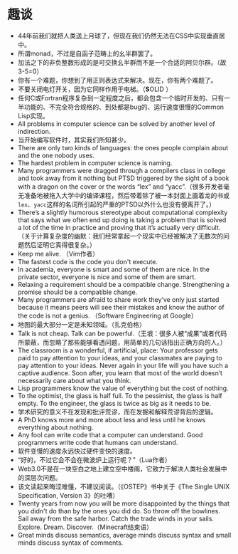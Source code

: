 # 趣谈

* 44年前我们就把人类送上月球了，但现在我们仍然无法在CSS中实现垂直居中。
* 所谓monad，不过是自函子范畴上的幺半群罢了。
* 加法之下的非负整数形成的是可交换幺半群而不是一个合适的阿贝尔群。（故3-5=0）
* 你有一个难题，你想到了用正则表达式来解决。现在，你有两个难题了。
* 不要关闭电灯开关，因为它同样作用于电梯。（**S**OLID ）
* 任何C或Fortran程序复杂到一定程度之后，都会包含一个临时开发的、只有一半功能的、不完全符合规格的、到处都是bug的、运行速度很慢的Common Lisp实现。
* All problems in computer science can be solved by another level of indirection.
* 当开始编写软件时，其实我们所知甚少。
* There are only two kinds of languages: the ones people complain about and the one nobody uses.
* The hardest problem in computer science is naming.
* Many programmers were dragged through a compilers class in college and took away from it nothing but PTSD triggered by the sight of a book with a dragon on the cover or the words “lex” and “yacc”.（很多开发者毫无准备地被拖入大学中的编译课程，然后带着除了被一本封面上画着龙的书或`lex`、`yacc`这样的名词所引起的严重的PTSD以外什么也没有便离开了。）
* There’s a slightly humorous stereotype about computational complexity that says what we often end up doing is taking a problem that is solved a lot of the time in practice and proving that it’s actually very difficult.（关于计算复杂度的幽默：我们经常拿起一个现实中已经被解决了无数次的问题然后证明它真得很复杂。）
* Keep me alive. （Vim作者）
* The fastest code is the code you don't execute.
* In academia, everyone is smart and some of them are nice. In the private sector, everyone is nice and some of them are smart.
* Relaxing a requirement should be a compatible change. Strengthening a promise should be a compatible change.
* Many programmers are afraid to share work they’ve only just started because it means peers will see their mistakes and know the author of the code is not a genius. （Software Engineering at Google）
* 地图的最大部分一定是未知领域。（扎克伯格）
* Talk is not cheap. Talk can be powerful.（王垠：很多人被“成果”或者代码所蒙蔽，而忽略了那些能够看透问题，用简单的几句话指出正确方向的人。）
* The classroom is a wonderful, if artificial, place: Your professor gets paid to pay attention to your ideas, and your classmates are paying to pay attention to your ideas. Never again in your life will you have such a captive audience. Soon after, you learn that most of the world doesn’t necessarily care about what you think.
* Lisp programmers know the value of everything but the cost of nothing.
* To the optimist, the glass is half full. To the pessimist, the glass is half empty. To the engineer, the glass is twice as big as it needs to be.
* 学术研究的意义不在发现和批评荒谬，而在发掘和解释荒谬背后的逻辑。
* A PhD knows more and more about less and less until he knows everything about nothing.
* Any fool can write code that a computer can understand. Good programmers write code that humans can understand.
* 软件变慢的速度永远快过硬件变快的速度。
* “好的，不过它会不会在微波炉上运行呢？”（Lua作者）
* Web3.0不是在一块空白之地上建立空中楼阁，它致力于解决人类社会发展中的深层次问题。
* 该文读起来晦涩难懂，不建议阅读。（《OSTEP》书中关于《The Single UNIX Specification, Version 3》的吐嘈）
* Twenty years from now you will be more disappointed by the things that you didn't do than by the ones you did do. So throw off the bowlines. Sail away from the safe harbor. Catch the trade winds in your sails. Explore. Dream. Discover.（Minecraft结束语）
* Great minds discuss semantics, average minds discuss syntax and small minds discuss syntax of comments.
